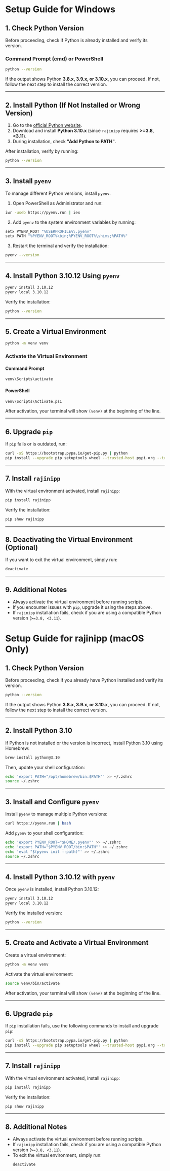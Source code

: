 # Setup Guide for Windows

## 1. Check Python Version
Before proceeding, check if Python is already installed and verify its version.

### **Command Prompt (cmd) or PowerShell**
```sh
python --version
```

If the output shows Python **3.8.x, 3.9.x, or 3.10.x**, you can proceed. If not, follow the next step to install the correct version.

---
## 2. Install Python (If Not Installed or Wrong Version)
1. Go to the [official Python website](https://www.python.org/downloads/).
2. Download and install **Python 3.10.x** (since `rajinipp` requires **>=3.8, <3.11**).
3. During installation, check **"Add Python to PATH"**.

After installation, verify by running:
```sh
python --version
```

---
## 3. Install `pyenv`
To manage different Python versions, install `pyenv`.

1. Open PowerShell as Administrator and run:
```sh
iwr -useb https://pyenv.run | iex
```

2. Add `pyenv` to the system environment variables by running:
```sh
setx PYENV_ROOT "%USERPROFILE%\.pyenv"
setx PATH "%PYENV_ROOT%\bin;%PYENV_ROOT%\shims;%PATH%"
```

3. Restart the terminal and verify the installation:
```sh
pyenv --version
```

---
## 4. Install Python 3.10.12 Using `pyenv`
```sh
pyenv install 3.10.12
pyenv local 3.10.12
```

Verify the installation:
```sh
python --version
```

---
## 5. Create a Virtual Environment
```sh
python -m venv venv
```

### **Activate the Virtual Environment**
#### **Command Prompt**
```sh
venv\Scripts\activate
```
#### **PowerShell**
```sh
venv\Scripts\Activate.ps1
```
After activation, your terminal will show `(venv)` at the beginning of the line.

---
## 6. Upgrade `pip`
If `pip` fails or is outdated, run:
```sh
curl -sS https://bootstrap.pypa.io/get-pip.py | python
pip install --upgrade pip setuptools wheel --trusted-host pypi.org --trusted-host pypi.python.org --trusted-host files.pythonhosted.org
```

---
## 7. Install `rajinipp`
With the virtual environment activated, install `rajinipp`:
```sh
pip install rajinipp
```

Verify the installation:
```sh
pip show rajinipp
```

---
## 8. Deactivating the Virtual Environment (Optional)
If you want to exit the virtual environment, simply run:
```sh
deactivate
```

---
## 9. Additional Notes
- Always activate the virtual environment before running scripts.
- If you encounter issues with `pip`, upgrade it using the steps above.
- If `rajinipp` installation fails, check if you are using a compatible Python version (`>=3.8, <3.11`).





# Setup Guide for rajinipp (macOS Only)

## 1. Check Python Version
Before proceeding, check if you already have Python installed and verify its version.

```sh
python --version
```

If the output shows Python **3.8.x, 3.9.x, or 3.10.x**, you can proceed. If not, follow the next step to install the correct version.

---
## 2. Install Python 3.10
If Python is not installed or the version is incorrect, install Python 3.10 using Homebrew:

```sh
brew install python@3.10
```

Then, update your shell configuration:
```sh
echo 'export PATH="/opt/homebrew/bin:$PATH"' >> ~/.zshrc
source ~/.zshrc
```

---
## 3. Install and Configure `pyenv`
Install `pyenv` to manage multiple Python versions:

```sh
curl https://pyenv.run | bash
```

Add `pyenv` to your shell configuration:
```sh
echo 'export PYENV_ROOT="$HOME/.pyenv"' >> ~/.zshrc
echo 'export PATH="$PYENV_ROOT/bin:$PATH"' >> ~/.zshrc
echo 'eval "$(pyenv init --path)"' >> ~/.zshrc
source ~/.zshrc
```

---
## 4. Install Python 3.10.12 with `pyenv`
Once `pyenv` is installed, install Python 3.10.12:
```sh
pyenv install 3.10.12
pyenv local 3.10.12
```

Verify the installed version:
```sh
python --version
```

---
## 5. Create and Activate a Virtual Environment
Create a virtual environment:
```sh
python -m venv venv
```

Activate the virtual environment:
```sh
source venv/bin/activate
```

After activation, your terminal will show `(venv)` at the beginning of the line.

---
## 6. Upgrade `pip`
If `pip` installation fails, use the following commands to install and upgrade `pip`:

```sh
curl -sS https://bootstrap.pypa.io/get-pip.py | python
pip install --upgrade pip setuptools wheel --trusted-host pypi.org --trusted-host pypi.python.org --trusted-host files.pythonhosted.org
```

---
## 7. Install `rajinipp`
With the virtual environment activated, install `rajinipp`:
```sh
pip install rajinipp
```

Verify the installation:
```sh
pip show rajinipp
```

---
## 8. Additional Notes
- Always activate the virtual environment before running scripts.
- If `rajinipp` installation fails, check if you are using a compatible Python version (`>=3.8, <3.11`).
- To exit the virtual environment, simply run:
  ```sh
  deactivate
  ```


